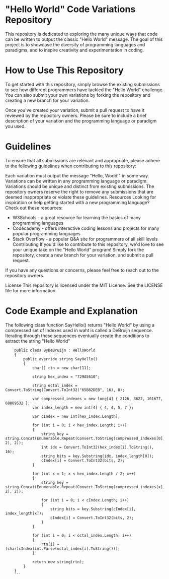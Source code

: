 # "Hello World" Code Variations Repository
This repository is dedicated to exploring the many unique ways that code can be written to output the classic "Hello World" message. The goal of this project is to showcase the diversity of programming languages and paradigms, and to inspire creativity and experimentation in coding.

# How to Use This Repository
To get started with this repository, simply browse the existing submissions to see how different programmers have tackled the "Hello World" challenge. You can also submit your own variations by forking the repository and creating a new branch for your variation.

Once you've created your variation, submit a pull request to have it reviewed by the repository owners. Please be sure to include a brief description of your variation and the programming language or paradigm you used.

# Guidelines
To ensure that all submissions are relevant and appropriate, please adhere to the following guidelines when contributing to this repository:

Each variation must output the message "Hello, World!" in some way.
Variations can be written in any programming language or paradigm.
Variations should be unique and distinct from existing submissions.
The repository owners reserve the right to remove any submissions that are deemed inappropriate or violate these guidelines.
Resources
Looking for inspiration or help getting started with a new programming language? Check out these resources:

* W3Schools - a great resource for learning the basics of many programming languages
* Codecademy - offers interactive coding lessons and projects for many popular programming languages
* Stack Overflow - a popular Q&A site for programmers of all skill levels
Contributing
If you'd like to contribute to this repository, we'd love to see your unique take on the "Hello World" program! Simply fork the repository, create a new branch for your variation, and submit a pull request.

If you have any questions or concerns, please feel free to reach out to the repository owners.

License
This repository is licensed under the MIT License. See the LICENSE file for more information.

# Code Example and Explanation
The following class function SayHello() returns "Hello World" by using a compressed set of Indexes used in waht is called a DeBruijn sequence. Iterating through these sequences eventually create the conditions to extract the string "Hello World"


```
    public class ByDeBruijn : HelloWorld
    {
        public override string SayHello()
        {
            char[] rtn = new char[11];

            string hex_index = "729A5610";

            string octal_index = Convert.ToString(Convert.ToInt32("65B82DEB", 16), 8);

            var compressed_indexes = new long[4] { 2126, 8622, 101677, 68889532 };
            var index_length = new int[4] { 4, 4, 5, 7 };

            var cIndex = new int[hex_index.Length];

            for (int i = 0; i < hex_index.Length; i++)
            {
                string key = string.Concat(Enumerable.Repeat(Convert.ToString(compressed_indexes[0], 2), 2));
                int idx = Convert.ToInt32(hex_index[i].ToString(), 16);
                string bits = key.Substring(idx, index_length[0]);
                cIndex[i] = Convert.ToInt32(bits, 2);
            }

            for (int x = 1; x < hex_index.Length / 2; x++)
            {
                string key = string.Concat(Enumerable.Repeat(Convert.ToString(compressed_indexes[x], 2), 2));

                for (int i = 0; i < cIndex.Length; i++)
                {
                    string bits = key.Substring(cIndex[i], index_length[x]);
                    cIndex[i] = Convert.ToInt32(bits, 2);
                }
            }

            for (int i = 0; i < octal_index.Length; i++)
            {
                rtn[i] = (char)cIndex[int.Parse(octal_index[i].ToString())];
            }

            return new string(rtn);
        }
    }
    ```
